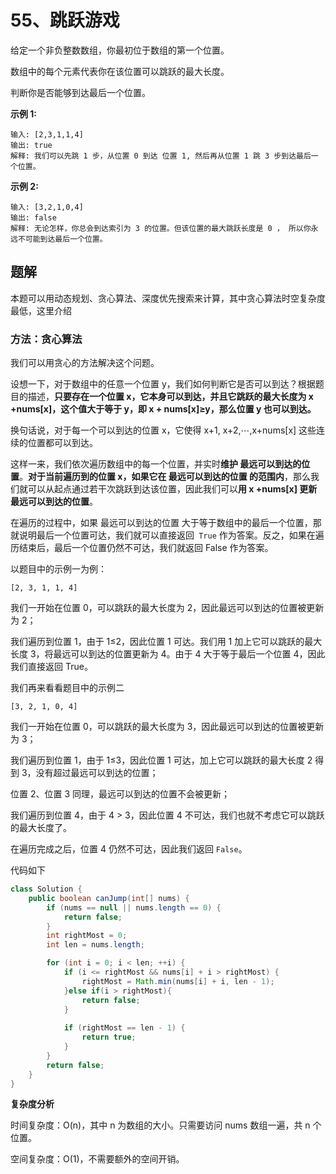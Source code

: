 # 55、跳跃游戏

给定一个非负整数数组，你最初位于数组的第一个位置。

数组中的每个元素代表你在该位置可以跳跃的最大长度。

判断你是否能够到达最后一个位置。

**示例 1:**

```
输入: [2,3,1,1,4]
输出: true
解释: 我们可以先跳 1 步，从位置 0 到达 位置 1, 然后再从位置 1 跳 3 步到达最后一个位置。
```

**示例 2:**

```
输入: [3,2,1,0,4]
输出: false
解释: 无论怎样，你总会到达索引为 3 的位置。但该位置的最大跳跃长度是 0 ， 所以你永远不可能到达最后一个位置。
```



## 题解

本题可以用动态规划、贪心算法、深度优先搜索来计算，其中贪心算法时空复杂度最低，这里介绍

### 方法：贪心算法

我们可以用贪心的方法解决这个问题。

设想一下，对于数组中的任意一个位置 y，我们如何判断它是否可以到达？根据题目的描述，**只要存在一个位置 x，它本身可以到达，并且它跳跃的最大长度为 x +nums[x]，这个值大于等于 y，即 x + nums[x]≥y，那么位置 y 也可以到达。**

换句话说，对于每一个可以到达的位置 x，它使得 x+1, x+2,⋯,x+nums[x] 这些连续的位置都可以到达。

这样一来，我们依次遍历数组中的每一个位置，并实时**维护 最远可以到达的位置**。**对于当前遍历到的位置 x，如果它在 最远可以到达的位置 的范围内**，那么我们就可以从起点通过若干次跳跃到达该位置，因此我们可以**用 x +nums[x] 更新 最远可以到达的位置**。

在遍历的过程中，如果 最远可以到达的位置 大于等于数组中的最后一个位置，那就说明最后一个位置可达，我们就可以直接返回` True` 作为答案。反之，如果在遍历结束后，最后一个位置仍然不可达，我们就返回 False 作为答案。

以题目中的示例一为例：

```
[2, 3, 1, 1, 4]
```


我们一开始在位置 0，可以跳跃的最大长度为 2，因此最远可以到达的位置被更新为 2；

我们遍历到位置 1，由于 1≤2，因此位置 1 可达。我们用 1 加上它可以跳跃的最大长度 3，将最远可以到达的位置更新为 4。由于 4 大于等于最后一个位置 4，因此我们直接返回 True。

我们再来看看题目中的示例二

```
[3, 2, 1, 0, 4]
```


我们一开始在位置 0，可以跳跃的最大长度为 3，因此最远可以到达的位置被更新为 3；

我们遍历到位置 1，由于 1≤3，因此位置 1 可达，加上它可以跳跃的最大长度 2 得到 3，没有超过最远可以到达的位置；

位置 2、位置 3 同理，最远可以到达的位置不会被更新；

我们遍历到位置 4，由于 4 > 3，因此位置 4 不可达，我们也就不考虑它可以跳跃的最大长度了。

在遍历完成之后，位置 4 仍然不可达，因此我们返回 `False`。

代码如下

```java
class Solution {
    public boolean canJump(int[] nums) {
        if (nums == null || nums.length == 0) {
            return false;
        }
        int rightMost = 0;												// 该变量存储能到达的最远距离
        int len = nums.length;

        for (int i = 0; i < len; ++i) {
            if (i <= rightMost && nums[i] + i > rightMost) {			// 当需要更新rightMost时，更新
                rightMost = Math.min(nums[i] + i, len - 1);
            }else if(i > rightMost){									// 连i都走不到，直接返回false即可
                return false;
            }
           
            if (rightMost == len - 1) {									// 如果能走到最后一步，返回true
                return true;
            }
        }
        return false;
    }
}
```

**复杂度分析**

时间复杂度：O(n)，其中 n 为数组的大小。只需要访问 nums 数组一遍，共 n 个位置。

空间复杂度：O(1)，不需要额外的空间开销。

